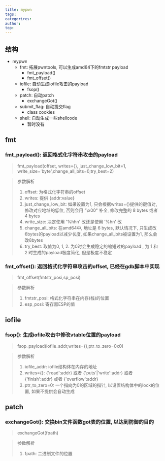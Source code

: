 ```yaml
---
title: mypwn
tags: 
categorires: 
author: 
top: 
---
```



## 结构
- mypwn
	- fmt: 拓展pwntools, 可以生成amd64下的fmtstr payload
		- fmt_payload()
		- fmt_offset()
	- iofile: 自动生成iofile攻击的payload
		- fsop()
	- patch: 自动patch
		- exchangeGot()
	- submit_flag: 自动提交flag
		- class cookies
	- shell: 自动生成一些shellcode
		- 暂时没有

## fmt
### fmt_payload(): 返回格式化字符串攻击的payload
> fmt_payload(offset, writes={}, just_change_low_bit=1, write_size='byte',change_all_bits=0,try_best=2)

> 参数解析
> 1. offset: 为格式化字符串的offset
> 2. writes: 提供 {addr:value}
> 3. just_change_low_bit: 如果设置为1, 只会根据writes={}提供的键值对, 修改对应地址的低位, 否则会用 "\x00" 补全, 修改完整的 8 bytes 或者 4 bytes
> 4. write_size: 决定使用 '%hhn' 改还是使用 '%hn' 改
> 5. change_all_bits: 在amd64中, 地址是 6 bytes, 默认情况下, 只生成改6bytes的payload以减少长度, 如果change_all_bits被设置为1, 那么会改8bytes
> 6. try_best: 取值为0, 1, 2. 为0时会生成稳定的缩短过的payload	, 为 1 和 2 时生成的payload极度简化, 但是极度不稳定


### fmt_offset(): 返回格式化字符串攻击的offset, 已经在gdb脚本中实现
> fmt_offset(fmtstr_posi,sp_posi)

> 参数解析
> 1. fmtstr_posi: 格式化字符串在内存(栈)的位置
> 2. esp_posi: 寄存器ESP的值

## iofile
### fsop(): 生成iofile攻击中修改vtable位置的payload
> fsop_payload(iofile_addr,writes={},ptr_to_zero=0x0)

> 参数解析
> 1. iofile_addr: iofile结构体在内存的地址
> 2. writes={}: {'read':addr} 或者 {'puts'|'write':addr} 或者 {'finish':addr} 或者 {'overflow':addr}
> 3. ptr_to_zero=0: 一个指向为0的区域的指针, 以设置结构体中的lock的位置, 如果不提供会自动生成


## patch
### exchangeGot(): 交换bin文件函数got表的位置, 以达到防御的目的
> exchangeGot(fpath)

> 参数解析
> 1. fpath: 二进制文件的位置



